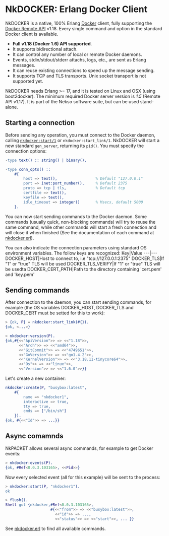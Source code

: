 # NkDOCKER: Erlang Docker Client

NkDOCKER is a native, 100% Erlang [Docker](https://www.docker.com) client, fully supporting the [Docker Remote API](https://docs.docker.com/reference/api/docker_remote_api_v1.18/) v1.18. Every single command and option in the standard Docker client is available.

* **Full v1.18 (Docker 1.6) API supported**. 
* It supports bidirectional attach.
* It can control any number of local or remote Docker daemons.
* Events, stdin/stdout/stderr attachs, logs, etc., are sent as Erlang messages.
* It can reuse existing connections to speed up the message sending.
* It supports TCP and TLS transports. Unix socket transport is not supported yet.

NkDOCKER needs Erlang >= 17, and it is tested on Linux and OSX (using boot2docker). The minimum required Docker server version is _1.5_ (Remote API v1.17). It is part of the Nekso software suite, but can be used stand-alone.

## Starting a connection

Before sending any operation, you must connect to the Docker daemon, calling [`nkdocker:start/1`](src/nkdocker.erl) or `nkdocker:start_link/1`. NkDOCKER will start a new standard `gen_server`, returning its `pid()`. You must specify the connection options:

```erlang
-type text() :: string() | binary().

-type conn_opts() ::
	#{	
		host => text(),					% Default "127.0.0.1"
		port => inet:port_number(),		% Default 2375
		proto => tcp | tls,				% Default tcp
		certfile => text(),
		keyfile => text(),
		idle_timeout => integer()		% Msecs, default 5000
	}.
```

You can now start sending commands to the Docker daemon. Some commands (usually quick, non-blocking commands) will try to reuse the same command, while other commands will start a fresh connection and will close it when finished (See the documentation of each command at [nkdocker.erl](src/nkdocker.erl)).


You can also indicate the connection parameters using standard OS environment variables. The follow keys are recognized:
Key|Value
---|---
DOCKER_HOST|Host to connect to, i.e "tcp://127.0.0.1:2375"
DOCKER_TLS|If "1" or "true" TLS will be used
DOCKER_TLS_VERIFY|If "1" or "true" TLS will be usedta
DOCKER_CERT_PATH|Path to the directory containing 'cert.pem' and 'key.pem'


## Sending commands

After connection to the daemon, you can start sending commands, for example (the OS variables DOCKER_HOST, DOCKER_TLS and DOCKER_CERT must be setted for this to work):

```erlang
> {ok, P} = nkdocker:start_link(#{}).
{ok, <...>}

> nkdocker:version(P).
{ok,#{<<"ApiVersion">> => <<"1.18">>,
      <<"Arch">> => <<"amd64">>,
      <<"GitCommit">> => <<"4749651">>,
      <<"GoVersion">> => <<"go1.4.2">>,
      <<"KernelVersion">> => <<"3.18.11-tinycore64">>,
      <<"Os">> => <<"linux">>,
      <<"Version">> => <<"1.6.0">>}}
```

Let's create a new container:

```erlang
nkdocker:create(P, "busybox:latest",
    #{
        name => "nkdocker1",
        interactive => true,
        tty => true,
        cmds => ["/bin/sh"]
    }).
{ok, #{<<"Id">> => ...}}
```

## Async comamnds

NkPACKET allows several async commands, for example to get Docker events:

```erlang
> nkdocker:events(P).
{ok, #Ref<0.0.3.103165>, <<Pid>>}
```

Now every selected event (all for this example) will be sent to the process:

```erlang
> nkdocker:start(P, "nkdocker1").
ok

> flush().
Shell got {nkdocker,#Ref<0.0.3.103165>,
                    #{<<"from">> => <<"busybox:latest">>,
                      <<"id">> => ...,
                      <<"status">> => <<"start">>, ... }}

```

See [nkdocker.erl](nkdocker.erl) to find all available commands.
